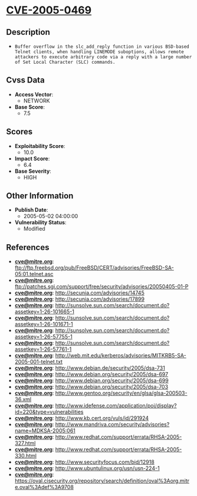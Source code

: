 
# [CVE-2005-0469](https://cve.mitre.org/cgi-bin/cvename.cgi?name=CVE-2005-0469)

## Description

- `Buffer overflow in the slc_add_reply function in various BSD-based Telnet clients, when handling LINEMODE suboptions, allows remote attackers to execute arbitrary code via a reply with a large number of Set Local Character (SLC) commands.`

## Cvss Data

- **Access Vector**:
  - NETWORK
- **Base Score**:
  - 7.5

## Scores

- **Exploitability Score**:
  - 10.0
- **Impact Score**:
  - 6.4
- **Base Severity**:
  - HIGH

## Other Information

- **Publish Date**:
  - 2005-05-02 04:00:00
- **Vulnerability Status**:
  - Modified

## References

- **cve@mitre.org**: ftp://ftp.freebsd.org/pub/FreeBSD/CERT/advisories/FreeBSD-SA-05:01.telnet.asc
- **cve@mitre.org**: ftp://patches.sgi.com/support/free/security/advisories/20050405-01-P
- **cve@mitre.org**: http://secunia.com/advisories/14745
- **cve@mitre.org**: http://secunia.com/advisories/17899
- **cve@mitre.org**: http://sunsolve.sun.com/search/document.do?assetkey=1-26-101665-1
- **cve@mitre.org**: http://sunsolve.sun.com/search/document.do?assetkey=1-26-101671-1
- **cve@mitre.org**: http://sunsolve.sun.com/search/document.do?assetkey=1-26-57755-1
- **cve@mitre.org**: http://sunsolve.sun.com/search/document.do?assetkey=1-26-57761-1
- **cve@mitre.org**: http://web.mit.edu/kerberos/advisories/MITKRB5-SA-2005-001-telnet.txt
- **cve@mitre.org**: http://www.debian.de/security/2005/dsa-731
- **cve@mitre.org**: http://www.debian.org/security/2005/dsa-697
- **cve@mitre.org**: http://www.debian.org/security/2005/dsa-699
- **cve@mitre.org**: http://www.debian.org/security/2005/dsa-703
- **cve@mitre.org**: http://www.gentoo.org/security/en/glsa/glsa-200503-36.xml
- **cve@mitre.org**: http://www.idefense.com/application/poi/display?id=220&type=vulnerabilities
- **cve@mitre.org**: http://www.kb.cert.org/vuls/id/291924
- **cve@mitre.org**: http://www.mandriva.com/security/advisories?name=MDKSA-2005:061
- **cve@mitre.org**: http://www.redhat.com/support/errata/RHSA-2005-327.html
- **cve@mitre.org**: http://www.redhat.com/support/errata/RHSA-2005-330.html
- **cve@mitre.org**: http://www.securityfocus.com/bid/12918
- **cve@mitre.org**: http://www.ubuntulinux.org/usn/usn-224-1
- **cve@mitre.org**: https://oval.cisecurity.org/repository/search/definition/oval%3Aorg.mitre.oval%3Adef%3A9708
